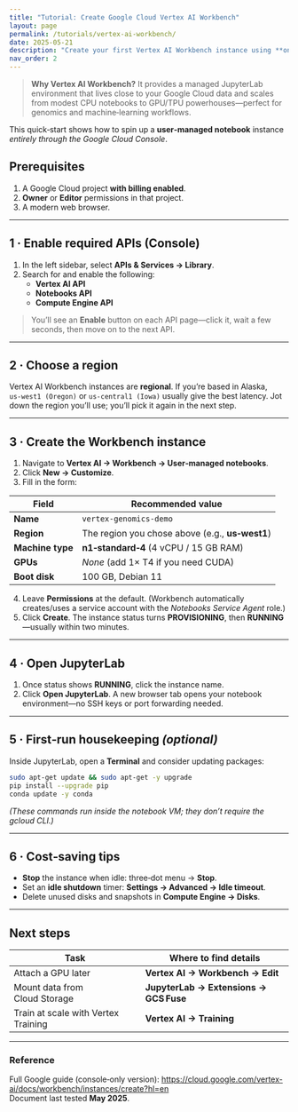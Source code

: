 ```yaml
---
title: "Tutorial: Create Google Cloud Vertex AI Workbench"
layout: page
permalink: /tutorials/vertex-ai-workbench/
date: 2025-05-21
description: "Create your first Vertex AI Workbench instance using **only** the Google Cloud Console—no gcloud CLI required."
nav_order: 2
---
```


> **Why Vertex AI Workbench?** It provides a managed JupyterLab environment that lives close to your Google Cloud data and scales from modest CPU notebooks to GPU/TPU powerhouses—perfect for genomics and machine‑learning workflows.

This quick‑start shows how to spin up a **user‑managed notebook** instance *entirely through the Google Cloud Console*.

## Prerequisites

1. A Google Cloud project **with billing enabled**.
2. **Owner** or **Editor** permissions in that project.
3. A modern web browser.

---

## 1 · Enable required APIs (Console)

1. In the left sidebar, select **APIs & Services → Library**.
2. Search for and enable the following:
   - **Vertex AI API**
   - **Notebooks API**
   - **Compute Engine API**

> You’ll see an **Enable** button on each API page—click it, wait a few seconds, then move on to the next API.

---

## 2 · Choose a region

Vertex AI Workbench instances are **regional**. If you’re based in Alaska, `us‑west1 (Oregon)` or `us‑central1 (Iowa)` usually give the best latency. Jot down the region you’ll use; you’ll pick it again in the next step.

---

## 3 · Create the Workbench instance

1. Navigate to **Vertex AI → Workbench → User‑managed notebooks**.
2. Click **New → Customize**.
3. Fill in the form:

| Field            | Recommended value                               |
| ---------------- | ----------------------------------------------- |
| **Name**         | `vertex‑genomics‑demo`                          |
| **Region**       | The region you chose above (e.g., **us‑west1**) |
| **Machine type** | **n1‑standard‑4** (4 vCPU / 15 GB RAM)          |
| **GPUs**         | *None* (add 1× T4 if you need CUDA)             |
| **Boot disk**    | 100 GB, Debian 11                               |

4. Leave **Permissions** at the default. (Workbench automatically creates/uses a service account with the *Notebooks Service Agent* role.)
5. Click **Create**. The instance status turns **PROVISIONING**, then **RUNNING**—usually within two minutes.

---

## 4 · Open JupyterLab

1. Once status shows **RUNNING**, click the instance name.
2. Click **Open JupyterLab**. A new browser tab opens your notebook environment—no SSH keys or port forwarding needed.

---

## 5 · First‑run housekeeping *(optional)*

Inside JupyterLab, open a **Terminal** and consider updating packages:

```bash
sudo apt-get update && sudo apt-get -y upgrade
pip install --upgrade pip
conda update -y conda
```

*(These commands run inside the notebook VM; they don’t require the gcloud CLI.)*

---

## 6 · Cost‑saving tips

- **Stop** the instance when idle: three‑dot menu → **Stop**.
- Set an **idle shutdown** timer: **Settings → Advanced → Idle timeout**.
- Delete unused disks and snapshots in **Compute Engine → Disks**.

---

## Next steps

| Task                                | Where to find details                  |
| ----------------------------------- | -------------------------------------- |
| Attach a GPU later                  | **Vertex AI → Workbench → Edit**       |
| Mount data from Cloud Storage       | **JupyterLab → Extensions → GCS Fuse** |
| Train at scale with Vertex Training | **Vertex AI → Training**               |

---

### Reference

Full Google guide (console‑only version): <https://cloud.google.com/vertex-ai/docs/workbench/instances/create?hl=en>  
Document last tested **May 2025**.
